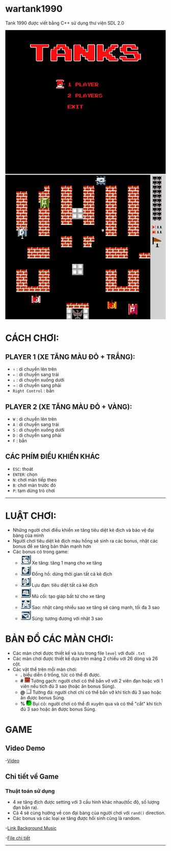 # wartank1990
Tank 1990 được viết bằng C++ sử dụng thư viện SDL 2.0

![Start menu](pack/start.png)
![Stage one](pack/stage_1.png)
  
# CÁCH CHƠI:
  ## PLAYER 1 (XE TĂNG MÀU ĐỎ + TRẮNG):
  - `↑`	 : di chuyển lên trên
  - `←` : di chuyển sang trái
  - `↓`	 : di chuyển xuống dưới
  - `→` : di chuyển sang phải
  - `Right Control` : bắn
  ## PLAYER 2 (XE TĂNG MÀU ĐỎ + VÀNG):
  - `W` : di chuyển lên trên
  - `A` : di chuyển sang trái
  - `S` : di chuyển xuống dưới
  - `D` : di chuyển sang phải
  - `F` : bắn
  ## CÁC PHÍM ĐIỀU KHIỂN KHÁC
  - `ESC`: thoát
  - `ENTER`: chọn
  - `N`: chơi màn tiếp theo
  - `B`: chơi màn trước đó
  - `P`: tạm dừng trò chơi
  
---
# LUẬT CHƠI:
  - Những người chơi điều khiển xe tăng tiêu diệt kẻ địch và bảo vệ đại bàng của mình
  - Người chơi tiêu diệt kẻ địch màu hồng sẽ sinh ra các bonus, nhặt các bonus để xe tăng bản thân mạnh hơn
  - Các bonus có trong game:
    + ![Bonus tank](pack/bonus_tank.png) Xe tăng: tăng 1 mạng cho xe tăng
    + ![Bonus clock](pack/bonus_clock.png) Đồng hồ: dừng thời gian tất cả kẻ địch
    + ![Bonus grenade](pack/bonus_grenade.png) Lựu đạn: tiêu diệt tất cả kẻ địch
    + ![Bonus helmet](pack/bonus_helmet.png) Mũ cối: tạo giáp bất tử cho xe tăng
    + ![Bonus star](pack/bonus_star.png) Sao: nhặt càng nhiều sao xe tăng sẽ càng mạnh, tối đa 3 sao
    + ![Bonus gun](pack/bonus_gun.png) Súng: tương đương với nhặt 3 sao

# BẢN ĐỒ CÁC MÀN CHƠI:
  - Các màn chơi được thiết kế và lưu trong file `level` với đuôi `.txt`
  - Các màn chơi được thiết kế dựa trên mảng 2 chiều với 26 dòng và 26 cột.
  - Các vật thể trên mỗi màn chơi:
    + **.** biểu diễn ô trống, tức có thể đi được.
    + **#** ![brick wall](pack/brick.png) Tường gạch: người chơi có thể bắn vỡ với 2 viên đạn hoặc với 1 viên nếu tích đủ 3 sao (hoặc ăn bonus Súng).
    + **@** ![stone wall](pack/stone.png) Tường đá: người chơi chỉ có thể bắn vỡ khi tích đủ 3 sao hoặc ăn được bonus Súng.
    + **%** ![bush](pack/bush.png) Bụi cỏ: người chơi có thể đi xuyên qua và có thể "cắt" khi tích đủ 3 sao hoặc ăn được bonus Súng.

# GAME
## Video Demo
  -[Video](https://youtu.be/OV75Co-5wtg)

## Chi tiết về Game

### Thuật toán sử dụng
  - 4 xe tăng địch được setting với 3 cấu hình khác nhau(tốc độ, số lượng đạn bắn ra).
  - Cả 4 sẽ cùng hướng về con đại bàng của người chơi với `rand()` direction.
  - Các bonus và các loại xe tăng được hồi sinh cũng là random.
  
  -[Link Background Music](https://www.youtube.com/watch?v=hOh67NZM7BM)

  -[File chi tiết](https://resilient-island-47e.notion.site/Wartank-1990-e767abbe331d4e80818b33674a109a27?pvs=4)
  
---
